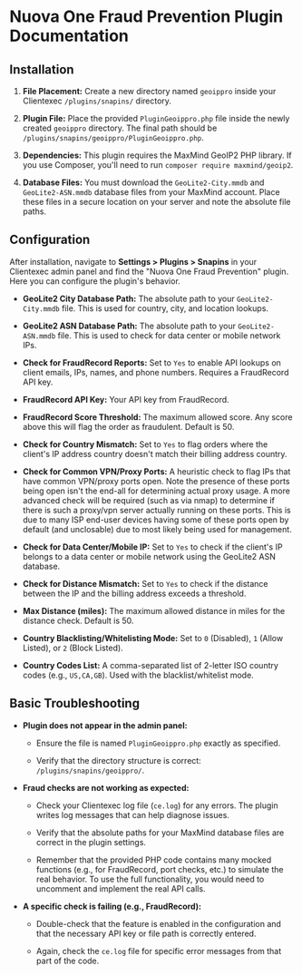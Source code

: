 # Nuova One Fraud Prevention Plugin Documentation

## Installation

1.  **File Placement:** Create a new directory named `geoippro` inside your Clientexec `/plugins/snapins/` directory.

2.  **Plugin File:** Place the provided `PluginGeoippro.php` file inside the newly created `geoippro` directory. The final path should be `/plugins/snapins/geoippro/PluginGeoippro.php`.

3.  **Dependencies:** This plugin requires the MaxMind GeoIP2 PHP library. If you use Composer, you'll need to run `composer require maxmind/geoip2`.

4.  **Database Files:** You must download the `GeoLite2-City.mmdb` and `GeoLite2-ASN.mmdb` database files from your MaxMind account. Place these files in a secure location on your server and note the absolute file paths.

## Configuration

After installation, navigate to **Settings > Plugins > Snapins** in your Clientexec admin panel and find the "Nuova One Fraud Prevention" plugin. Here you can configure the plugin's behavior.

* **GeoLite2 City Database Path:** The absolute path to your `GeoLite2-City.mmdb` file. This is used for country, city, and location lookups.

* **GeoLite2 ASN Database Path:** The absolute path to your `GeoLite2-ASN.mmdb` file. This is used to check for data center or mobile network IPs.

* **Check for FraudRecord Reports:** Set to `Yes` to enable API lookups on client emails, IPs, names, and phone numbers. Requires a FraudRecord API key.

* **FraudRecord API Key:** Your API key from FraudRecord.

* **FraudRecord Score Threshold:** The maximum allowed score. Any score above this will flag the order as fraudulent. Default is 50.

* **Check for Country Mismatch:** Set to `Yes` to flag orders where the client's IP address country doesn't match their billing address country.

* **Check for Common VPN/Proxy Ports:** A heuristic check to flag IPs that have common VPN/proxy ports open. Note the presence of these ports being open isn't the end-all for determining actual proxy usage. A more advanced check will be required (such as via nmap) to determine if there is such a proxy/vpn server actually running on these ports. This is due to many ISP end-user devices having some of these ports open by default (and unclosable) due to most likely being used for management.

* **Check for Data Center/Mobile IP:** Set to `Yes` to check if the client's IP belongs to a data center or mobile network using the GeoLite2 ASN database.

* **Check for Distance Mismatch:** Set to `Yes` to check if the distance between the IP and the billing address exceeds a threshold.

* **Max Distance (miles):** The maximum allowed distance in miles for the distance check. Default is 50.

* **Country Blacklisting/Whitelisting Mode:** Set to `0` (Disabled), `1` (Allow Listed), or `2` (Block Listed).

* **Country Codes List:** A comma-separated list of 2-letter ISO country codes (e.g., `US,CA,GB`). Used with the blacklist/whitelist mode.

## Basic Troubleshooting

* **Plugin does not appear in the admin panel:**

  * Ensure the file is named `PluginGeoippro.php` exactly as specified.

  * Verify that the directory structure is correct: `/plugins/snapins/geoippro/`.

* **Fraud checks are not working as expected:**

  * Check your Clientexec log file (`ce.log`) for any errors. The plugin writes log messages that can help diagnose issues.

  * Verify that the absolute paths for your MaxMind database files are correct in the plugin settings.

  * Remember that the provided PHP code contains many mocked functions (e.g., for FraudRecord, port checks, etc.) to simulate the real behavior. To use the full functionality, you would need to uncomment and implement the real API calls.

* **A specific check is failing (e.g., FraudRecord):**

  * Double-check that the feature is enabled in the configuration and that the necessary API key or file path is correctly entered.

  * Again, check the `ce.log` file for specific error messages from that part of the code.